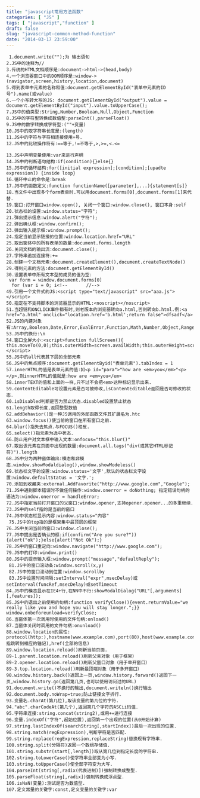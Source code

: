 ```yaml
---
title: "javascript常用方法函数"
categories: [ "JS" ]
tags: [ "javascript","function" ]
draft: false
slug: "javascript-common-method-function"
date: "2014-03-17 23:59:00"
---
```


     1.document.write("");为 输出语句  
    2.JS中的注释为//  
    3.传统的HTML文档顺序是:document->html->(head,body)  
    4.一个浏览器窗口中的DOM顺序是:window->(navigator,screen,history,location,document)  
    5.得到表单中元素的名称和值:document.getElementById("表单中元素的ID号").name(或value)  
    6.一个小写转大写的JS: document.getElementById("output").value = document.getElementById("input").value.toUpperCase();  
    7.JS中的值类型:String,Number,Boolean,Null,Object,Function  
    8.JS中的字符型转换成数值型:parseInt(),parseFloat()  
    9.JS中的数字转换成字符型:(""+变量)  
    10.JS中的取字符串长度是:(length)  
    11.JS中的字符与字符相连接使用+号.  
    12.JS中的比较操作符有:==等于,!=不等于,>,>=,<.<=  


<!--more-->


    13.JS中声明变量使用:var来进行声明  
    14.JS中的判断语句结构:if(condition){}else{}  
    15.JS中的循环结构:for([initial expression];[condition];[upadte expression]) {inside loop}  
    16.循环中止的命令是:break 
    17.JS中的函数定义:function functionName([parameter],...){statement[s]}  
    18.当文件中出现多个form表单时.可以用document.forms[0],document.forms[1]来代替. 
    19.窗口:打开窗口window.open(), 关闭一个窗口:window.close(), 窗口本身:self  
    20.状态栏的设置:window.status="字符";  
    21.弹出提示信息:window.alert("字符");  
    22.弹出确认框:window.confirm();  
    23.弹出输入提示框:window.prompt();  
    24.指定当前显示链接的位置:window.location.href="URL" 
    25.取出窗体中的所有表单的数量:document.forms.length  
    26.关闭文档的输出流:document.close();  
    27.字符串追加连接符:+=  
    28.创建一个文档元素:document.createElement(),document.createTextNode()  
    29.得到元素的方法:document.getElementById()  
    30.设置表单中所有文本型的成员的值为空:  
     var form = window.document.forms[0]  
      for (var i = 0; i<!--       //-->  
    49.引用一个文件式的JS:<script type="text/javascript" src="aaa.js"></script>  
    50.指定在不支持脚本的浏览器显示的HTML:<noscript></noscript>  
    51.当超链和ONCLICK事件都有时,则老版本的浏览器转向a.html,否则转向b.html.例:<a href="a.html" onclick="location.href='b.html';return false">dfsadf</a>  
    52.JS的内建对象有:Array,Boolean,Date,Error,EvalError,Function,Math,Number,Object,RangeError,ReferenceError,RegExp,String,SyntaxError,TypeError,URIError  
    53.JS中的换行:\n  
    54.窗口全屏大小:<script>function fullScreen(){ this.moveTo(0,0);this.outerWidth=screen.availWidth;this.outerHeight=screen.availHeight;}window.maximize=fullScreen;</script>  
    55.JS中的all代表其下层的全部元素  
    56.JS中的焦点顺序:document.getElementByid("表单元素").tabIndex = 1  
    57.innerHTML的值是表单元素的值:如<p id="para">"how are <em>you</em>"<p></p>,则innerHTML的值就是:how are <em>you</em>  
    58.innerTEXT的值和上面的一样,只不过不会把<em>这种标记显示出来.  
    59.contentEditable可设置元素是否可被修改,isContentEditable返回是否可修改的状态.  
    60.isDisabled判断是否为禁止状态.disabled设置禁止状态  
    61.length取得长度,返回整型数值  
    62.addBehavior()是一种JS调用的外部函数文件其扩展名为.htc  
    63.window.focus()使当前的窗口在所有窗口之前.  
    64.blur()指失去焦点.与FOCUS()相反.  
    65.select()指元素为选中状态.  
    66.防止用户对文本框中输入文本:onfocus="this.blur()" 
    67.取出该元素在页面中出现的数量:document.all.tags("div(或其它HTML标记符)").length  
    68.JS中分为两种窗体输出:模态和非模态.window.showModaldialog(),window.showModeless()  
    69.状态栏文字的设置:window.status='文字',默认的状态栏文字设置:window.defaultStatus = '文字.';  
    70.添加到收藏夹:external.AddFavorite("http://www.google.com","Google");  
    71.JS中遇到脚本错误时不做任何操作:window.onerror = doNothing; 指定错误句柄的语法为:window.onerror = handleError;  
    72.JS中指定当前打开窗口的父窗口:window.opener,支持opener.opener...的多重继续.  
    73.JS中的self指的是当前的窗口  
    74.JS中状态栏显示内容:window.status="内容" 
     75.JS中的top指的是框架集中最顶层的框架  
    76.JS中关闭当前的窗口:window.close();  
    77.JS中提出是否确认的框:if(confirm("Are you sure?")){alert("ok");}else{alert("Not Ok");}  
    78.JS中的窗口重定向:window.navigate("http://www.google.com");  
    79.JS中的打印:window.print()  
    80.JS中的提示输入框:window.prompt("message","defaultReply");  
     81.JS中的窗口滚动条:window.scroll(x,y)  
     82.JS中的窗口滚动到位置:window.scrollby  
     83.JS中设置时间间隔:setInterval("expr",msecDelay)或setInterval(funcRef,msecDelay)或setTimeout  
    84.JS中的模态显示在IE4+行,在NN中不行:showModalDialog("URL"[,arguments][,features]);  
    85.JS中的退出之前使用的句柄:function verifyClose(){event.returnValue="we really like you and hope you will stay longer.";}}   window.onbeforeunload=verifyClose;  
    86.当窗体第一次调用时使用的文件句柄:onload()  
    87.当窗体关闭时调用的文件句柄:onunload()  
    88.window.location的属性: protocol(http:),hostname(www.example.com),port(80),host(www.example.com:80),pathname("/a/a.html"),hash("#giantGizmo",指跳转到相应的锚记),href(全部的信息)  
    89.window.location.reload()刷新当前页面.  
    89-1.parent.location.reload()刷新父亲对象（用于框架）  
    89-2.opener.location.reload()刷新父窗口对象（用于单开窗口）  
    89-3.top.location.reload()刷新最顶端对象（用于多开窗口）  
    90.window.history.back()返回上一页,window.history.forward()返回下一页,window.history.go(返回第几页,也可以使用访问过的URL)  
    91.document.write()不换行的输出,document.writeln()换行输出  
    92.document.body.noWrap=true;防止链接文字折行.  
    93.变量名.charAt(第几位),取该变量的第几位的字符.  
    94."abc".charCodeAt(第几个),返回第几个字符的ASCii码值.  
    95.字符串连接:string.concat(string2),或用+=进行连接  
    96.变量.indexOf("字符",起始位置),返回第一个出现的位置(从0开始计算)  
    97.string.lastIndexOf(searchString[,startIndex])最后一次出现的位置.  
    98.string.match(regExpression),判断字符是否匹配.  
    99.string.replace(regExpression,replaceString)替换现有字符串.  
    100.string.split(分隔符)返回一个数组存储值.  
    101.string.substr(start[,length])取从第几位到指定长度的字符串.  
    102.string.toLowerCase()使字符串全部变为小写.  
    103.string.toUpperCase()使全部字符变为大写.  
    104.parseInt(string[,radix(代表进制)])强制转换成整型.  
    105.parseFloat(string[,radix])强制转换成浮点型.  
    106.isNaN(变量):测试是否为数值型.  
    107.定义常量的关键字:const,定义变量的关键字:var 
